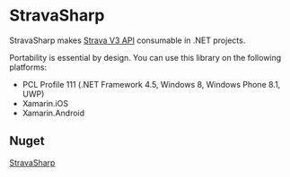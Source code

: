 # StravaSharp

StravaSharp makes [Strava V3 API](https://strava.github.io/api/) consumable in .NET projects.

Portability is essential by design. You can use this library on the following platforms:
* PCL Profile 111 (.NET Framework 4.5, Windows 8, Windows Phone 8.1, UWP)
* Xamarin.iOS
* Xamarin.Android

## Nuget

[StravaSharp](https://www.nuget.org/packages/StravaSharp/)
